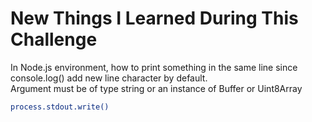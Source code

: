 # New Things I Learned During This Challenge

In Node.js environment, how to print something in the same line since console.log() add new line character by default.  
Argument must be of type string or an instance of Buffer or Uint8Array

```bash
process.stdout.write()
```
